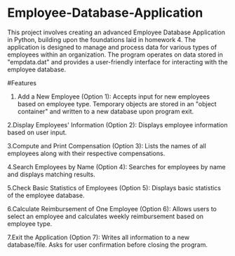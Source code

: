 # Employee-Database-Application
This project involves creating an advanced Employee Database Application in Python, building upon the foundations laid in homework 4. The application is designed to manage and process data for various types of employees within an organization. The program operates on data stored in "empdata.dat" and provides a user-friendly interface for interacting with the employee database.

#Features

1. Add a New Employee (Option 1):
Accepts input for new employees based on employee type.
Temporary objects are stored in an "object container" and written to a new database upon program exit.

2.Display Employees' Information (Option 2):
Displays employee information based on user input.

3.Compute and Print Compensation (Option 3):
Lists the names of all employees along with their respective compensations.

4.Search Employees by Name (Option 4):
Searches for employees by name and displays matching results.

5.Check Basic Statistics of Employees (Option 5):
Displays basic statistics of the employee database.

6.Calculate Reimbursement of One Employee (Option 6):
Allows users to select an employee and calculates weekly reimbursement based on employee type.

7.Exit the Application (Option 7):
Writes all information to a new database/file.
Asks for user confirmation before closing the program.
